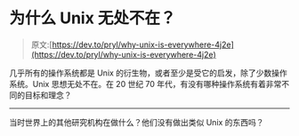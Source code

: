 # 为什么 Unix 无处不在？

> 原文:[https://dev.to/pryl/why-unix-is-everywhere-4j2e](https://dev.to/pryl/why-unix-is-everywhere-4j2e)

几乎所有的操作系统都是 Unix 的衍生物，或者至少是受它的启发，除了少数操作系统。Unix 思想无处不在。在 20 世纪 70 年代，有没有哪种操作系统有着非常不同的目标和理念？

* * *

当时世界上的其他研究机构在做什么？他们没有做出类似 Unix 的东西吗？